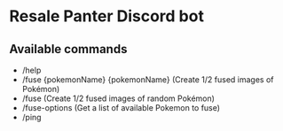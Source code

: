 # Resale Panter Discord bot

## Available commands

- /help
- /fuse {pokemonName} {pokemonName} (Create 1/2 fused images of Pokémon)
- /fuse (Create 1/2 fused images of random Pokémon)
- /fuse-options (Get a list of available Pokemon to fuse)
- /ping